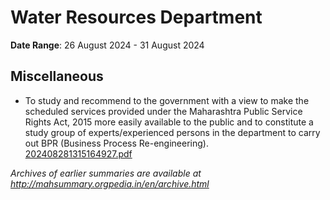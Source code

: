 # Water Resources Department

**Date Range**: 26 August 2024 - 31 August 2024


## Miscellaneous
- To study and recommend to the government with a view to make the scheduled services provided under the Maharashtra Public Service Rights Act, 2015 more easily available to the public and to constitute a study group of experts/experienced persons in the department to carry out BPR (Business Process Re-engineering).\
  [202408281315164927.pdf](https://gr.maharashtra.gov.in/Site/Upload/Government%20Resolutions/English/202408281315164927.pdf)


*Archives of earlier summaries are available at http://mahsummary.orgpedia.in/en/archive.html*